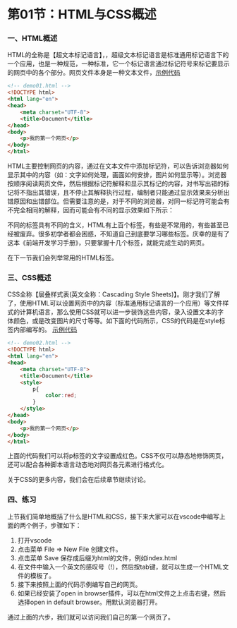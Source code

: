 ﻿# 第01节：HTML与CSS概述

### 一、HTML概述

HTML的全称是【超文本标记语言】，，超级文本标记语言是标准通用标记语言下的一个应用，也是一种规范，一种标准，它一个标记语言通过标记符号来标记要显示的网页中的各个部分。网页文件本身是一种文本文件，[示例代码](https://github.com/xiaozhoulee/xiaozhou-examples/tree/master/01-网页重构/第01节：HTML与CSS概述/demo01.html)

``` html
<!-- demo01.html -->
<!DOCTYPE html>
<html lang="en">
<head>
	<meta charset="UTF-8">
	<title>Document</title> 
</head>
<body>
	<p>我的第一个网页</p>
</body>
</html>

```

HTML主要控制网页的内容，通过在文本文件中添加标记符，可以告诉浏览器如何显示其中的内容（如：文字如何处理，画面如何安排，图片如何显示等）。浏览器按顺序阅读网页文件，然后根据标记符解释和显示其标记的内容，对书写出错的标记将不指出其错误，且不停止其解释执行过程，编制者只能通过显示效果来分析出错原因和出错部位。但需要注意的是，对于不同的浏览器，对同一标记符可能会有不完全相同的解释，因而可能会有不同的显示效果如下所示：

不同的标签具有不同的含义，HTML有上百个标签，有些是不常用的，有些甚至已经被废弃。很多初学者都会困惑，不知道自己到底要学习哪些标签。庆幸的是有了这本《前端开发学习手册》，只要掌握十几个标签，就能完成生动的网页。

在下一节我们会列举常用的HTML标签。

### 三、CSS概述

CSS全称【层叠样式表(英文全称：Cascading Style Sheets)】。刚才我们了解了，使用HTML可以设置网页中的内容（标准通用标记语言的一个应用）等文件样式的计算机语言，那么使用CSS就可以进一步装饰这些内容，录入设置文本的字体颜色，或是改变图片的尺寸等等。如下面的代码所示，CSS的代码是在style标签内部编写的。
[示例代码](https://github.com/xiaozhoulee/xiaozhou-examples/tree/master/01-网页重构/第01节：HTML与CSS概述/demo02.html)
``` html
<!-- demo02.html -->
<!DOCTYPE html>
<html lang="en">
<head>
	<meta charset="UTF-8">
	<title>Document</title>
	<style>
		p{
			color:red;
		}
	</style>
</head>
<body>
	<p>我的第一个网页</p>
</body>
</html>
```

上面的代码我们可以将p标签的文字设置成红色。CSS不仅可以静态地修饰网页，还可以配合各种脚本语言动态地对网页各元素进行格式化。

关于CSS的更多内容，我们会在后续章节继续讨论。

### 四、练习

上节我们简单地概括了什么是HTML和CSS，接下来大家可以在vscode中编写上面的两个例子，步骤如下：

1. 打开vscode
2. 点击菜单 File => New File 创建文件。
3. 点击菜单 Save 保存成后缀为html的文件，例如index.html
4. 在文件中输入一个英文的感叹号（!），然后按tab键，就可以生成一个HTML文件的模板了。
5. 接下来按照上面的代码示例编写自己的网页。
6. 如果已经安装了open in browser插件，可以在html文件之上点击右键，然后选择open in default browser。用默认浏览器打开。

通过上面的六步，我们就可以访问我们自己的第一个网页了。


